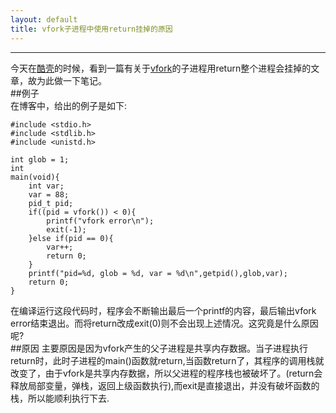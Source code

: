 ```yaml
---
layout: default
title: vfork子进程中使用return挂掉的原因
---
```

---------  
今天在[酷壳](http://coolshell.cn)的时候，看到一篇有关于[vfork](http://coolshell.cn/articles/12103.html#more-12103)的子进程用return整个进程会挂掉的文章，故为此做一下笔记。  
##例子  
在博客中，给出的例子是如下:

```
#include <stdio.h>  
#include <stdlib.h>  
#include <unistd.h>  

int glob = 1;  
int  
main(void){
    int var;  
    var = 88;  
    pid_t pid;  
    if((pid = vfork()) < 0){  
        printf("vfork error\n");  
        exit(-1);  
    }else if(pid == 0){  
        var++;
        return 0;
    }
    printf("pid=%d, glob = %d, var = %d\n",getpid(),glob,var);
    return 0;
}     
```  
在编译运行这段代码时，程序会不断输出最后一个printf的内容，最后输出vfork error结束退出。而将return改成exit(0)则不会出现上述情况。这究竟是什么原因呢?  
##原因
主要原因是因为vfork产生的父子进程是共享内存数据。当子进程执行return时，此时子进程的main()函数就return,当函数return了，其程序的调用栈就改变了，由于vfork是共享内存数据，所以父进程的程序栈也被破坏了。(return会释放局部变量，弹栈，返回上级函数执行),而exit是直接退出，并没有破坏函数的栈，所以能顺利执行下去.





